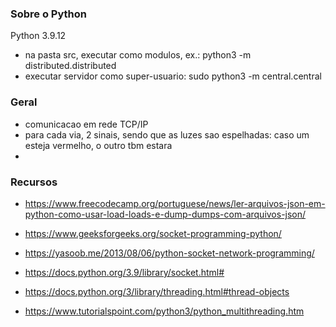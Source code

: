 ### Sobre o Python

Python 3.9.12

- na pasta src, executar como modulos, ex.: python3 -m distributed.distributed
- executar servidor como super-usuario: sudo python3 -m central.central

### Geral

- comunicacao em rede TCP/IP
- para cada via, 2 sinais, sendo que as luzes sao espelhadas: caso um
esteja vermelho, o outro tbm estara
- 

### Recursos

- https://www.freecodecamp.org/portuguese/news/ler-arquivos-json-em-python-como-usar-load-loads-e-dump-dumps-com-arquivos-json/

- https://www.geeksforgeeks.org/socket-programming-python/

- https://yasoob.me/2013/08/06/python-socket-network-programming/

- https://docs.python.org/3.9/library/socket.html#

- https://docs.python.org/3/library/threading.html#thread-objects

- https://www.tutorialspoint.com/python3/python_multithreading.htm